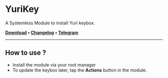 # YuriKey
A Systemless Module to install Yuri keybox.

**[Download](https://github.com/dpejoh/yurikey/raw/refs/heads/main/Module/Module.zip) •
[Changelog](https://raw.githubusercontent.com/dpejoh/yurikey/refs/heads/main/changelog.md) •
[Telegram](https://t.me/dpejoh)**

---

## How to use ?

- Install the module via your root manager
- To update the keybox later, tap the **Actions** button in the module.
